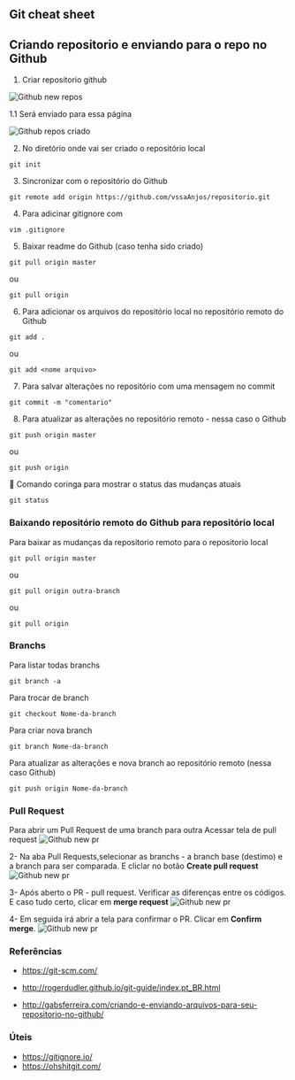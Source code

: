 ## Git cheat sheet

## Criando repositorio e enviando para o repo no Github

1. Criar repositorio github

![Github new repos](https://github.com/vssaAnjos/cheat-sheet-git/blob/master/github_new_repos.png)

1.1 Será enviado para essa página

![Github repos criado](https://github.com/vssaAnjos/cheat-sheet-git/blob/master/github_new_repos2.png)

2. No diretório onde vai ser criado o repositório local
``` 
git init
```

3. Sincronizar com o repositório do Github

```
git remote add origin https://github.com/vssaAnjos/repositorio.git
```

4. Para adicinar gitignore com 

```
vim .gitignore
``` 

5. Baixar readme do Github (caso tenha sido criado) 

```
git pull origin master
```
ou 
```
git pull origin
```

6. Para adicionar os arquivos do repositório local no repositório remoto do Github

```
git add . 
``` 
ou 
```
git add <nome arquivo>
```

7. Para salvar alterações no repositório com uma mensagem no commit

```
git commit -m "comentario"
```

8. Para atualizar as alterações no repositório remoto - nessa caso o Github
```
git push origin master
```
ou
```
git push origin
```

:pushpin: Comando coringa para mostrar o status das mudanças atuais

```
git status
``` 

### Baixando repositório remoto do Github para repositório local

Para baixar as mudanças da repositorio remoto para o repositorio local

```
git pull origin master
```
ou 
```
git pull origin outra-branch
```
ou
```
git pull origin
```

### Branchs

Para listar todas branchs

```
git branch -a
```

Para trocar de branch

```
git checkout Nome-da-branch
```

Para criar nova branch
```
git branch Nome-da-branch
```

Para atualizar as alterações e nova branch ao repositório remoto (nessa caso Github)
```
git push origin Nome-da-branch
```

### Pull Request
Para abrir um Pull Request de uma branch para outra
Acessar tela de pull request
![Github new pr](https://github.com/vssaAnjos/cheat-sheet-git/blob/master/github_pr_1.png)

2- Na aba Pull Requests,selecionar as branchs - a branch base (destimo) e a branch para ser comparada. E cliclar no botão **Create pull request**
![Github new pr](https://github.com/vssaAnjos/cheat-sheet-git/blob/master/github_pr_2.png)

3- Após aberto o PR - pull request. Verificar as diferenças entre os códigos. E caso tudo certo, clicar em **merge request** 
![Github new pr](https://github.com/vssaAnjos/cheat-sheet-git/blob/master/github_pr_3.png)

4- Em seguida irá abrir a tela para confirmar o PR. Clicar em **Confirm merge**. 
![Github new pr](https://github.com/vssaAnjos/cheat-sheet-git/blob/master/github_pr_4.png)


### Referências

- https://git-scm.com/

- http://rogerdudler.github.io/git-guide/index.pt_BR.html

- http://gabsferreira.com/criando-e-enviando-arquivos-para-seu-repositorio-no-github/


### Úteis

- https://gitignore.io/
- https://ohshitgit.com/

